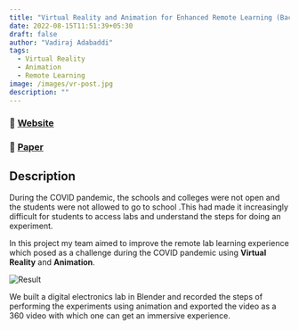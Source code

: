 ```yaml
---
title: "Virtual Reality and Animation for Enhanced Remote Learning (Bachelor Thesis)"
date: 2022-08-15T11:51:39+05:30
draft: false
author: "Vadiraj Adabaddi"
tags:
  - Virtual Reality
  - Animation
  - Remote Learning
image: /images/vr-post.jpg
description: ""
---
```

### 🔗 [Website](https://vadiraj-13.github.io/lab-in-vr.github.io/)
### 🔗 [Paper](https://papers.ssrn.com/sol3/papers.cfm?abstract_id=3883251)

## Description

During the COVID pandemic, the schools and colleges were not open and the students were not
allowed to go to school .This had made it increasingly difficult for students to access labs and
understand the steps for doing an experiment.

In this project my team aimed to improve the remote lab learning experience which posed as a challenge during the COVID pandemic using **Virtual Reality** and **Animation**.

![Result](/vrresult.png)

We built a digital electronics lab in Blender and recorded the steps of performing the experiments using animation and exported the video as a 360 video with which one can get an immersive experience.



